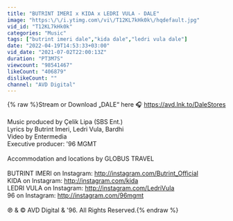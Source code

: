 ```yaml
---
title: "BUTRINT IMERI x KIDA x LEDRI VULA - DALE"
image: "https:\/\/i.ytimg.com\/vi\/T12KL7kHk0k\/hqdefault.jpg"
vid_id: "T12KL7kHk0k"
categories: "Music"
tags: ["butrint imeri dale","kida dale","ledri vula dale"]
date: "2022-04-19T14:53:33+03:00"
vid_date: "2021-07-02T22:00:13Z"
duration: "PT3M7S"
viewcount: "98541467"
likeCount: "406879"
dislikeCount: ""
channel: "AVD Digital"
---
```

{% raw %}Stream or Download „DALE“ here 🎧 <a rel="nofollow" target="blank" href="https://avd.lnk.to/DaleStores">https://avd.lnk.to/DaleStores</a><br /><br />Music produced by Çelik Lipa (SBS Ent.)<br />Lyrics by Butrint Imeri, Ledri Vula, Bardhi<br />Video by Entermedia<br />Executive producer: '96 MGMT<br /><br />Accommodation and locations by GLOBUS TRAVEL<br /><br />BUTRINT IMERI on Instagram: <a rel="nofollow" target="blank" href="http://instagram.com/Butrint_Official">http://instagram.com/Butrint_Official</a><br />KIDA on Instagram: <a rel="nofollow" target="blank" href="http://instagram.com/kida">http://instagram.com/kida</a><br />LEDRI VULA on Instagram: <a rel="nofollow" target="blank" href="http://instagram.com/LedriVula">http://instagram.com/LedriVula</a><br />96 on Instagram: <a rel="nofollow" target="blank" href="http://instagram.com/96mgmt">http://instagram.com/96mgmt</a><br /><br />℗ &amp; © AVD Digital &amp; '96. All Rights Reserved.{% endraw %}

